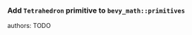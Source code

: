 ### Add `Tetrahedron` primitive to `bevy_math::primitives`

<div class="release-feature-authors">authors: TODO</div>
